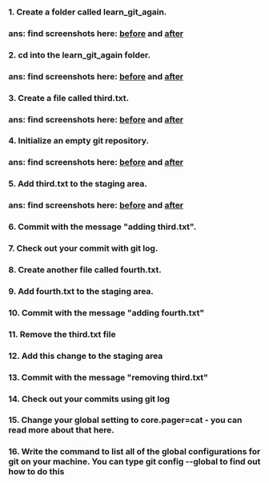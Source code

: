 ### 1. Create a folder called learn_git_again.
### ans: find screenshots here: [before](/git-and-github/screenshots/git-basics-exercise-solution1-before.png) and [after](/git-and-github/screenshots/git-basics-exercise-solution1-after.png)

### 2. cd into the learn_git_again folder.
### ans: find screenshots here: [before](/git-and-github/screenshots/git-basics-exercise-solution2-before.png) and [after](/git-and-github/screenshots/git-basics-exercise-solution2-after.png) 

### 3. Create a file called third.txt.
### ans: find screenshots here: [before](/git-and-github/screenshots/git-basics-exercise-solution3-before.png) and [after](/git-and-github/screenshots/git-basics-exercise-solution3-after.png) 

### 4. Initialize an empty git repository.
### ans: find screenshots here: [before](/git-and-github/screenshots/git-basics-exercise-solution4-before.png) and [after](/git-and-github/screenshots/git-basics-exercise-solution4-after.png) 

### 5. Add third.txt to the staging area.
### ans: find screenshots here: [before](/git-and-github/screenshots/git-basics-exercise-solution5-before.png) and [after](/git-and-github/screenshots/git-basics-exercise-solution5-after.png) 

### 6. Commit with the message "adding third.txt".
### 7. Check out your commit with git log.
### 8. Create another file called fourth.txt.
### 9. Add fourth.txt to the staging area.
### 10. Commit with the message "adding fourth.txt"
### 11. Remove the third.txt file
### 12. Add this change to the staging area
### 13. Commit with the message "removing third.txt"
### 14. Check out your commits using git log
### 15. Change your global setting to core.pager=cat - you can read more about that here.
### 16. Write the command to list all of the global configurations for git on your machine. You can type git config --global to find out how to do this
